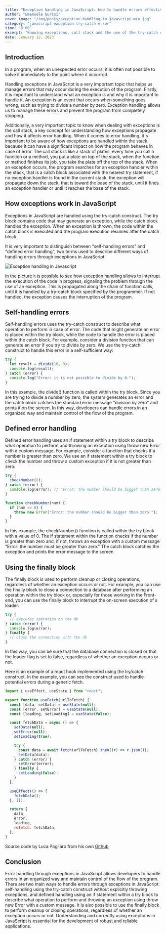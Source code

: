 ```yaml
---
title: "Exception handling in JavaScript: how to handle errors effectively"
author: "Emanuele Gurini"
cover_image: "/img/posts/exception-handling-in-javascript-min.jpg"
category: "javascript exception try-catch error"
time: "6:00"
excerpt: "Knowing exceptions, call stack and the use of the try-catch construct to handle errors in a self-sufficient and defined way"
date: Jenuary 12, 2023
---
```


## Introduction

In a program, when an unexpected error occurs, it is often not possible to solve it immediately to the point where it occurred.

Handling exceptions in JavaScript is a very important topic that helps us manage errors that may occur during the execution of the program. Firstly, it is important to understand what an exception is and why it is important to handle it. An exception is an event that occurs when something goes wrong, such as trying to divide a number by zero. Exception handling allows us to manage these errors and prevent the program from completely stopping.

Additionally, a very important topic to know when dealing with exceptions is the call stack, a key concept for understanding how exceptions propagate and how it affects error handling. When it comes to error handling, it's important to be aware of how exceptions are handled within the stack, because it can have a significant impact on how the program behaves in case of error. The call stack is like a stack of plates, every time you call a function or a method, you put a plate on top of the stack, when the function or method finishes its job, you take the plate off the top of the stack. When an exception occurs, the program searches for an exception handler within the stack, that is a catch block associated with the nearest try statement, if no exception handler is found in the current stack, the exception will propagate down the stack, that is toward the base of the stack, until it finds an exception handler or until it reaches the base of the stack.

## How exceptions work in JavaScript

Exceptions in JavaScript are handled using the try-catch construct. The try block contains code that may generate an exception, while the catch block handles the exception. When an exception is thrown, the code within the catch block is executed and the program execution resumes after the catch block.

It is very important to distinguish between "self-handling errors" and "defined error handling", two terms used to describe different ways of handling errors through exceptions in JavaScript.

![Exception handling in Javascript](https://www.emanuelegurini.com/img/posts/exception-handling-in-javascript.png)

In the picture it is possible to see how exception handling allows to interrupt the execution of the code in progress, signaling the problem through the use of an exception. This is propagated along the chain of function calls, until it is handled by a try-catch block specified by the programmer. If not handled, the exception causes the interruption of the program.

## Self-handling errors

Self-handling errors uses the try-catch construct to describe what operation to perform in case of error. The code that might generate an error is placed within the try block, while the code to handle the error is placed within the catch block. For example, consider a division function that can generate an error if you try to divide by zero. We use the try-catch construct to handle this error in a self-sufficient way:

```javascript
try {
  let result = divide(10, 0);
  console.log(result);
} catch (error) {
  console.log("Error: it is not possible to divide by 0.");
}
```

In this example, the divide() function is called within the try block. Since you are trying to divide a number by zero, the system generates an error and the catch block catches the standard error message "division by zero" and prints it on the screen. In this way, developers can handle errors in an organized way and maintain control of the flow of the program.

## Defined error handling

Defined error handling uses an if statement within a try block to describe what operation to perform and throwing an exception using throw new Error with a custom message. For example, consider a function that checks if a number is greater than zero. We use an if statement within a try block to check the number and throw a custom exception if it is not greater than zero:

```javascript
try {
  checkNumber(0);
} catch (error) {
  console.log(error); // "Error: the number should be bigger than zero."
}

function checkNumber(num) {
  if (num <= 0) {
    throw new Error("Error: the number should be bigger than zero.");
  }
}
```

In this example, the checkNumber() function is called within the try block with a value of 0. The if statement within the function checks if the number is greater than zero and, if not, throws an exception with a custom message "Error: the number must be greater than zero." The catch block catches the exception and prints the error message to the screen.

## Using the finally block

The finally block is used to perform cleanup or closing operations, regardless of whether an exception occurs or not. For example, you can use the finally block to close a connection to a database after performing an operation within the try block or, especially for those working in the Front-end, you can use the finally block to interrupt the on-screen execution of a loader:

```javascript
try {
  // executes operation on the db
} catch (error) {
  console.log(error);
} finally {
  // close the connection with the db
}
```

In this way, you can be sure that the database connection is closed or that the loader flag is set to false, regardless of whether an exception occurs or not.

Here is an example of a react hook implemented using the try/catch construct. In the example, you can see the construct used to handle potential errors during a generic fetch.

```javascript
import { useEffect, useState } from "react";

export function useFetch(urlToFetch) {
  const [data, setData] = useState(null);
  const [error, setError] = useState(null);
  const [loading, setLoading] = useState(false);

  const fetchData = async () => {
    setData(null);
    setError(null);
    setLoading(true);

    try {
      const data = await fetch(urlToFetch).then((r) => r.json());
      setData(data);
    } catch (error) {
      setError(error);
    } finally {
      setLoading(false);
    }
  };

  useEffect(() => {
    fetchData();
  }, []);

  return {
    data,
    error,
    loading,
    refetch: fetchData,
  };
}
```

Source code by Luca Pagliaro from his own [Github](https://github.com/ilasw/edgemony-react-course/blob/main/23-01-11-custom-hooks/src/fetch/hooks/use-fetch.js)

## Conclusion

Error handling through exceptions in JavaScript allows developers to handle errors in an organized way and maintain control of the flow of the program. There are two main ways to handle errors through exceptions in JavaScript: self-handling using the try-catch construct without explicitly throwing exceptions, and defined handling using an if statement within a try block to describe what operation to perform and throwing an exception using throw new Error with a custom message. It is also possible to use the finally block to perform cleanup or closing operations, regardless of whether an exception occurs or not. Understanding and correctly using exceptions in JavaScript is essential for the development of robust and reliable applications.
